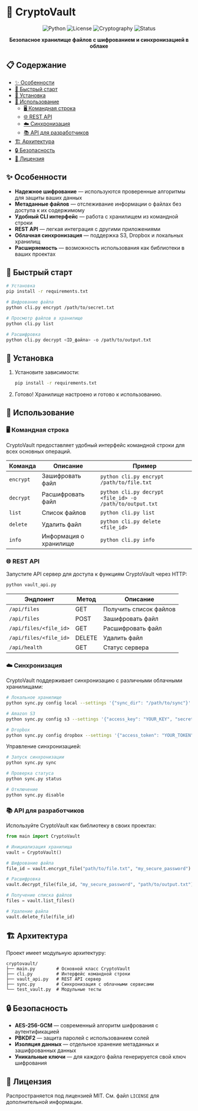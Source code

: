 # 🔐 CryptoVault

<div align="center">
  
![Python](https://img.shields.io/badge/Python-3.6%2B-blue?style=flat-square&logo=python)
![License](https://img.shields.io/badge/License-MIT-green?style=flat-square)
![Cryptography](https://img.shields.io/badge/Cryptography-AES--256--GCM-red?style=flat-square)
![Status](https://img.shields.io/badge/Status-Active-success?style=flat-square)

**Безопасное хранилище файлов с шифрованием и синхронизацией в облаке**

</div>

## 📋 Содержание

- [✨ Особенности](#-особенности)
- [🚀 Быстрый старт](#-быстрый-старт)
- [🔧 Установка](#-установка)
- [📝 Использование](#-использование)
  - [🖥️ Командная строка](#️-командная-строка)
  - [🌐 REST API](#-rest-api)
  - [☁️ Синхронизация](#️-синхронизация)
  - [📚 API для разработчиков](#-api-для-разработчиков)
- [🏗️ Архитектура](#️-архитектура)
- [🔒 Безопасность](#-безопасность)
- [📜 Лицензия](#-лицензия)

## ✨ Особенности

- **Надежное шифрование** — используются проверенные алгоритмы для защиты ваших данных
- **Метаданные файлов** — отслеживание информации о файлах без доступа к их содержимому
- **Удобный CLI интерфейс** — работа с хранилищем из командной строки
- **REST API** — легкая интеграция с другими приложениями
- **Облачная синхронизация** — поддержка S3, Dropbox и локальных хранилищ
- **Расширяемость** — возможность использования как библиотеки в ваших проектах

## 🚀 Быстрый старт

```bash
# Установка
pip install -r requirements.txt

# Шифрование файла
python cli.py encrypt /path/to/secret.txt

# Просмотр файлов в хранилище
python cli.py list

# Расшифровка
python cli.py decrypt <ID_файла> -o /path/to/output.txt
```

## 🔧 Установка

1. Установите зависимости:
   ```bash
   pip install -r requirements.txt
   ```

2. Готово! Хранилище настроено и готово к использованию.

## 📝 Использование

### 🖥️ Командная строка

CryptoVault предоставляет удобный интерфейс командной строки для всех основных операций.

| Команда | Описание | Пример |
|---------|----------|--------|
| `encrypt` | Зашифровать файл | `python cli.py encrypt /path/to/file.txt` |
| `decrypt` | Расшифровать файл | `python cli.py decrypt <file_id> -o /path/to/output.txt` |
| `list` | Список файлов | `python cli.py list` |
| `delete` | Удалить файл | `python cli.py delete <file_id>` |
| `info` | Информация о хранилище | `python cli.py info` |

### 🌐 REST API

Запустите API сервер для доступа к функциям CryptoVault через HTTP:

```bash
python vault_api.py
```

| Эндпоинт | Метод | Описание |
|----------|-------|----------|
| `/api/files` | GET | Получить список файлов |
| `/api/files` | POST | Зашифровать файл |
| `/api/files/<file_id>` | GET | Расшифровать файл |
| `/api/files/<file_id>` | DELETE | Удалить файл |
| `/api/health` | GET | Статус сервера |

### ☁️ Синхронизация

CryptoVault поддерживает синхронизацию с различными облачными хранилищами:

```bash
# Локальное хранилище
python sync.py config local --settings '{"sync_dir": "/path/to/sync"}'

# Amazon S3
python sync.py config s3 --settings '{"access_key": "YOUR_KEY", "secret_key": "YOUR_SECRET", "bucket": "your-bucket", "region": "us-west-2"}'

# Dropbox
python sync.py config dropbox --settings '{"access_token": "YOUR_TOKEN"}'
```

Управление синхронизацией:

```bash
# Запуск синхронизации
python sync.py sync

# Проверка статуса
python sync.py status

# Отключение
python sync.py disable
```

### 📚 API для разработчиков

Используйте CryptoVault как библиотеку в своих проектах:

```python
from main import CryptoVault

# Инициализация хранилища
vault = CryptoVault()

# Шифрование файла
file_id = vault.encrypt_file("path/to/file.txt", "my_secure_password")

# Расшифровка
vault.decrypt_file(file_id, "my_secure_password", "path/to/output.txt")

# Получение списка файлов
files = vault.list_files()

# Удаление файла
vault.delete_file(file_id)
```

## 🏗️ Архитектура

Проект имеет модульную архитектуру:

```
cryptovault/
├── main.py        # Основной класс CryptoVault
├── cli.py         # Интерфейс командной строки
├── vault_api.py   # REST API сервер
├── sync.py        # Синхронизация с облачными сервисами
└── test_vault.py  # Модульные тесты
```

## 🔒 Безопасность

- **AES-256-GCM** — современный алгоритм шифрования с аутентификацией
- **PBKDF2** — защита паролей с использованием солей
- **Изоляция данных** — отдельное хранение метаданных и зашифрованных данных
- **Уникальные ключи** — для каждого файла генерируется свой ключ шифрования

## 📜 Лицензия

Распространяется под лицензией MIT. См. файл `LICENSE` для дополнительной информации. 